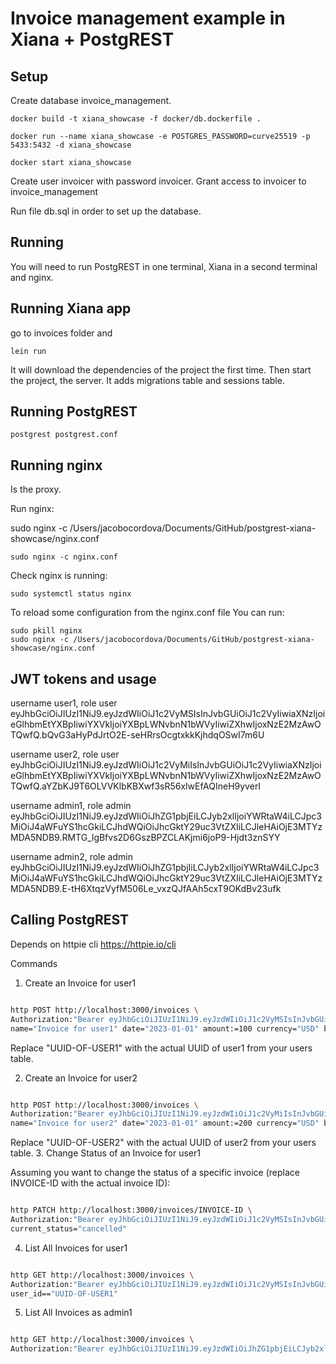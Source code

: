 # Invoice management example in Xiana + PostgREST

## Setup

Create database invoice_management.

`docker build -t xiana_showcase -f docker/db.dockerfile .`

`docker run --name xiana_showcase -e POSTGRES_PASSWORD=curve25519 -p 5433:5432 -d xiana_showcase`

`docker start xiana_showcase`

Create user invoicer with password invoicer.
Grant access to invoicer to invoice_management

Run file db.sql in order to set up the database.

## Running

You will need to run PostgREST in one terminal, Xiana in a second terminal and nginx.

## Running Xiana app

go to invoices folder and

`lein run`

It will download the dependencies of the project the first time. Then start the project, the server. It adds migrations table and sessions table. 

## Running PostgREST

`postgrest postgrest.conf`

## Running nginx

Is the proxy.

Run nginx:

sudo nginx -c /Users/jacobocordova/Documents/GitHub/postgrest-xiana-showcase/nginx.conf

`sudo nginx -c nginx.conf`

Check nginx is running:

`sudo systemctl status nginx`

To reload some configuration from the nginx.conf file  You can run:

```
sudo pkill nginx
sudo nginx -c /Users/jacobocordova/Documents/GitHub/postgrest-xiana-showcase/nginx.conf

```


## JWT tokens and usage


username user1, role user
eyJhbGciOiJIUzI1NiJ9.eyJzdWIiOiJ1c2VyMSIsInJvbGUiOiJ1c2VyIiwiaXNzIjoieGlhbmEtYXBpIiwiYXVkIjoiYXBpLWNvbnN1bWVyIiwiZXhwIjoxNzE2MzAwOTQwfQ.bQvG3aHyPdJrtO2E-seHRrsOcgtxkkKjhdqOSwI7m6U

username user2, role user
eyJhbGciOiJIUzI1NiJ9.eyJzdWIiOiJ1c2VyMiIsInJvbGUiOiJ1c2VyIiwiaXNzIjoieGlhbmEtYXBpIiwiYXVkIjoiYXBpLWNvbnN1bWVyIiwiZXhwIjoxNzE2MzAwOTQwfQ.aYZbKJ9T6OLVVKlbKBXwf3sR56xlwEfAQIneH9yverI

username admin1, role admin
eyJhbGciOiJIUzI1NiJ9.eyJzdWIiOiJhZG1pbjEiLCJyb2xlIjoiYWRtaW4iLCJpc3MiOiJ4aWFuYS1hcGkiLCJhdWQiOiJhcGktY29uc3VtZXIiLCJleHAiOjE3MTYzMDA5NDB9.RMTG_lgBfvs2D6GszBPZCLAKjmi6joP9-Hjdt3znSYY

username admin2, role admin
eyJhbGciOiJIUzI1NiJ9.eyJzdWIiOiJhZG1pbjIiLCJyb2xlIjoiYWRtaW4iLCJpc3MiOiJ4aWFuYS1hcGkiLCJhdWQiOiJhcGktY29uc3VtZXIiLCJleHAiOjE3MTYzMDA5NDB9.E-tH6XtqzVyfM506Le_vxzQJfAAh5cxT9OKdBv23ufk

## Calling PostgREST

Depends on httpie cli https://httpie.io/cli

Commands

1. Create an Invoice for user1

```sh

http POST http://localhost:3000/invoices \
Authorization:"Bearer eyJhbGciOiJIUzI1NiJ9.eyJzdWIiOiJ1c2VyMSIsInJvbGUiOiJ1c2VyIiwiaXNzIjoieGlhbmEtYXBpIiwiYXVkIjoiYXBpLWNvbnN1bWVyIiwiZXhwIjoxNzE2MzAwOTQwfQ.bQvG3aHyPdJrtO2E-seHRrsOcgtxkkKjhdqOSwI7m6U" \
name="Invoice for user1" date="2023-01-01" amount:=100 currency="USD" bank_details="Bank ABC, Account 123" attached_file="invoice1.pdf" user_id="UUID-OF-USER1" current_status="created"
```

Replace "UUID-OF-USER1" with the actual UUID of user1 from your users table.

2. Create an Invoice for user2

```sh

http POST http://localhost:3000/invoices \
Authorization:"Bearer eyJhbGciOiJIUzI1NiJ9.eyJzdWIiOiJ1c2VyMiIsInJvbGUiOiJ1c2VyIiwiaXNzIjoieGlhbmEtYXBpIiwiYXVkIjoiYXBpLWNvbnN1bWVyIiwiZXhwIjoxNzE2MzAwOTQwfQ.aYZbKJ9T6OLVVKlbKBXwf3sR56xlwEfAQIneH9yverI" \
name="Invoice for user2" date="2023-01-01" amount:=200 currency="USD" bank_details="Bank XYZ, Account 456" attached_file="invoice2.pdf" user_id="UUID-OF-USER2" current_status="created"
```

Replace "UUID-OF-USER2" with the actual UUID of user2 from your users table.
3. Change Status of an Invoice for user1

Assuming you want to change the status of a specific invoice (replace INVOICE-ID with the actual invoice ID):

```sh

http PATCH http://localhost:3000/invoices/INVOICE-ID \
Authorization:"Bearer eyJhbGciOiJIUzI1NiJ9.eyJzdWIiOiJ1c2VyMSIsInJvbGUiOiJ1c2VyIiwiaXNzIjoieGlhbmEtYXBpIiwiYXVkIjoiYXBpLWNvbnN1bWVyIiwiZXhwIjoxNzE2MzAwOTQwfQ.bQvG3aHyPdJrtO2E-seHRrsOcgtxkkKjhdqOSwI7m6U" \
current_status="cancelled"
```

4. List All Invoices for user1

```sh

http GET http://localhost:3000/invoices \
Authorization:"Bearer eyJhbGciOiJIUzI1NiJ9.eyJzdWIiOiJ1c2VyMSIsInJvbGUiOiJ1c2VyIiwiaXNzIjoieGlhbmEtYXBpIiwiYXVkIjoiYXBpLWNvbnN1bWVyIiwiZXhwIjoxNzE2MzAwOTQwfQ.bQvG3aHyPdJrtO2E-seHRrsOcgtxkkKjhdqOSwI7m6U" \
user_id=="UUID-OF-USER1"
```

5. List All Invoices as admin1

```sh

http GET http://localhost:3000/invoices \
Authorization:"Bearer eyJhbGciOiJIUzI1NiJ9.eyJzdWIiOiJhZG1pbjEiLCJyb2xlIjoiYWRtaW4iLCJpc3MiOiJ4aWFuYS1hcGkiLCJhdWQiOiJhcGktY29uc3VtZXIiLCJleHAiOjE3MTYzMDA5NDB9.RMTG_lgBfvs2D6GszBPZCLAKjmi6joP9-Hjdt3znSYY"
```